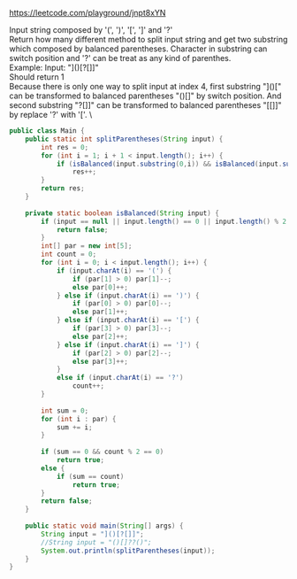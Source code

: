 https://leetcode.com/playground/jnpt8xYN


Input string composed by '(', ')', '[', ']' and '?' \
Return how many different method to split input string and get two substring which composed by balanced parentheses. Character in substring can switch position and '?' can be treat as any kind of parenthes.\
Example: Input: "]()[?[]]" \
Should return 1 \
Because there is only one way to split input at index 4, first substring "]()[" can be transformed to balanced parentheses "()[]" by switch position. And second substring "?[]]" can be transformed to balanced parentheses "[[]]" by replace '?' with '['. \


```java 
public class Main {
    public static int splitParentheses(String input) {
        int res = 0;
        for (int i = 1; i + 1 < input.length(); i++) {
            if (isBalanced(input.substring(0,i)) && isBalanced(input.substring(i)))
                res++;
        }
        return res;
    }
    
    private static boolean isBalanced(String input) {
        if (input == null || input.length() == 0 || input.length() % 2 != 0) {
            return false;
        }
        int[] par = new int[5];
        int count = 0;
        for (int i = 0; i < input.length(); i++) {
            if (input.charAt(i) == '(') {
                if (par[1] > 0) par[1]--;
                else par[0]++;
            } else if (input.charAt(i) == ')') {
                if (par[0] > 0) par[0]--;
                else par[1]++;
            } else if (input.charAt(i) == '[') {
                if (par[3] > 0) par[3]--;
                else par[2]++;
            } else if (input.charAt(i) == ']') {
                if (par[2] > 0) par[2]--;
                else par[3]++;
            }
            else if (input.charAt(i) == '?')
                count++;
        }
        
        int sum = 0;
        for (int i : par) {
            sum += i;
        }
        
        if (sum == 0 && count % 2 == 0)
            return true;
        else {
            if (sum == count)
                return true;
        }
        return false;
    }
        
    public static void main(String[] args) {
        String input = "]()[?[]]";
        //String input = "()[]??()";
        System.out.println(splitParentheses(input));
    }
}
```


